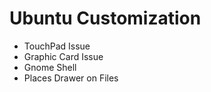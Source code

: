 Ubuntu Customization
====================

* TouchPad Issue
* Graphic Card Issue
* Gnome Shell
* Places Drawer on Files
